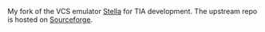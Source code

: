 My fork of the VCS emulator [Stella](http://stella.sourceforge.net/) for TIA
development. The upstream repo is hosted on [Sourceforge](https://sourceforge.net/projects/stella/).
